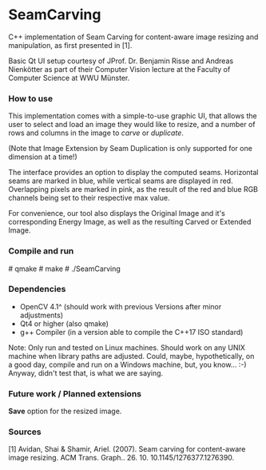 # SeamCarving
C++ implementation of Seam Carving for content-aware image resizing and manipulation, as first presented in [1].

Basic Qt UI setup courtesy of JProf. Dr. Benjamin Risse and Andreas Nienkötter as part of their Computer Vision lecture at the Faculty of Computer Science at WWU Münster.

### How to use

This implementation comes with a simple-to-use graphic UI, that allows the user to select and load an image they would like to resize, and a number of rows and columns in the image to _carve_ or _duplicate_. 

(Note that Image Extension by Seam Duplication is only supported for one dimension at a time!)

The interface provides an option to display the computed seams. Horizontal seams are marked in blue, while vertical seams are displayed in red. Overlapping pixels are marked in pink, as the result of  the red and blue RGB channels being set to their respective max value.

For convenience, our tool also displays the Original Image and it's corresponding Energy Image, as well as the resulting Carved or Extended Image.

### Compile and run

\# 	qmake
\# 	make
\# 	./SeamCarving


### Dependencies

-	OpenCV 4.1^ (should work with previous Versions after minor adjustments)
-	Qt4 or higher (also qmake)
-	g++ Compiler (in a version able to compile the C++17 ISO standard)



Note: Only run and tested on Linux machines. Should work on any UNIX machine when library paths are adjusted. Could, maybe, hypothetically, on a good day, compile and run on a Windows machine, but, you know... :-) Anyway, didn't test that, is what we are saying. 

### Future work / Planned extensions

**Save** option for the resized image.

### Sources

[1]	Avidan, Shai & Shamir, Ariel. (2007). Seam carving for content-aware image resizing. ACM Trans. Graph.. 26. 10. 10.1145/1276377.1276390. 